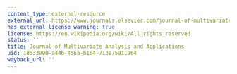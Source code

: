```yaml
---
content_type: external-resource
external_url: https://www.journals.elsevier.com/journal-of-multivariate-analysis
has_external_license_warning: true
license: https://en.wikipedia.org/wiki/All_rights_reserved
status: ''
title: Journal of Multivariate Analysis and Applications
uid: 1d533990-a44b-456a-b164-713e75911964
wayback_url: ''
---
```

